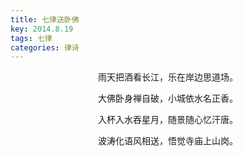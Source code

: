 ```yaml
---
title: 七律送卧佛
key: 2014.8.19
tags: 七律
categories: 律诗
---
```


<p align="center">雨天把酒看长江，乐在岸边思道场。
</p>
<p align="center">大佛卧身禅自破，小城依水名正香。
</p>
<p align="center">入杯入水吞星月，随景随心忆汗唐。
</p>
<p align="center">波涛化语风相送，悟觉寺庙上山岗。
</p>
<p align="center"></br>
</p>
